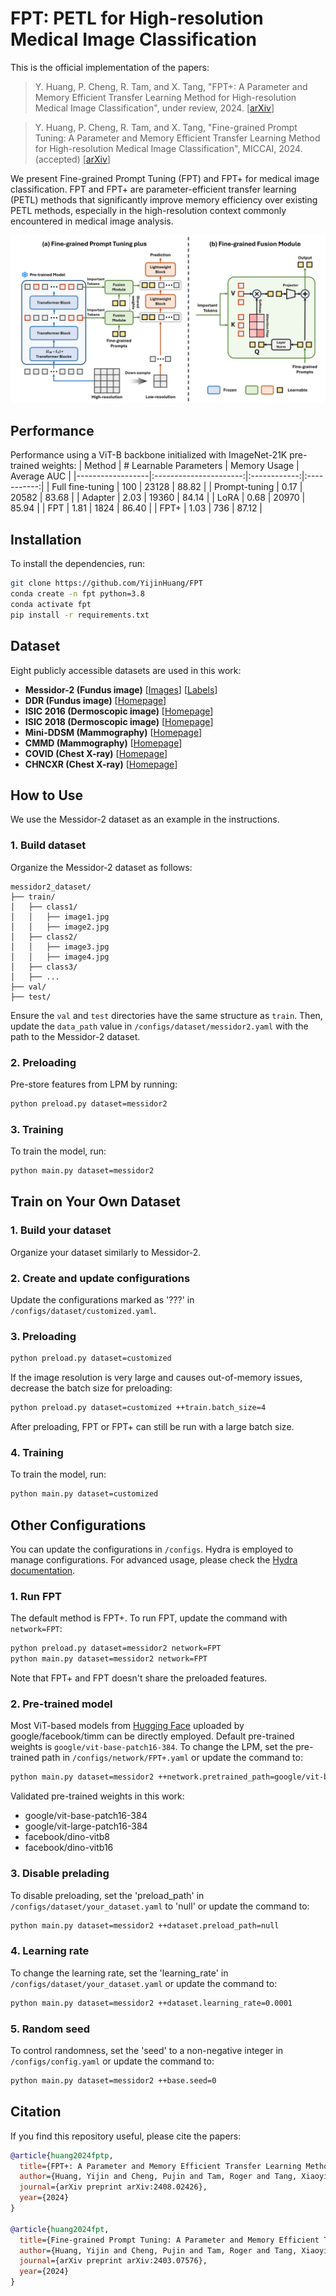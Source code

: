 # FPT: PETL for High-resolution Medical Image Classification

This is the official implementation of the papers:

> Y. Huang, P. Cheng, R. Tam, and X. Tang, "FPT+: A Parameter and Memory Efficient Transfer Learning Method for High-resolution Medical Image Classification", under review, 2024. [[arXiv](https://arxiv.org/abs/2408.02426)]

> Y. Huang, P. Cheng, R. Tam, and X. Tang, "Fine-grained Prompt Tuning: A Parameter and Memory Efficient Transfer Learning Method for High-resolution Medical Image Classification", MICCAI, 2024. (accepted) [[arXiv](https://arxiv.org/abs/2403.07576)]

We present Fine-grained Prompt Tuning (FPT) and FPT+ for medical image classification. FPT and FPT+ are parameter-efficient transfer learning (PETL) methods that significantly improve memory efficiency over existing PETL methods, especially in the high-resolution context commonly encountered in medical image analysis.

![Framework](./framework.png)



## Performance
Performance using a ViT-B backbone initialized with ImageNet-21K pre-trained weights:
| Method           | # Learnable Parameters | Memory Usage | Average AUC |
|------------------|:----------------------:|:------------:|:-----------:|
| Full fine-tuning | 100                    | 23128        | 88.82       |
| Prompt-tuning    | 0.17                   | 20582        | 83.68       |
| Adapter          | 2.03                   | 19360        | 84.14       |
| LoRA             | 0.68                   | 20970        | 85.94       |
| FPT              | 1.81                   | 1824         | 86.40       |
| FPT+             | 1.03                   | 736          | 87.12       |



## Installation
To install the dependencies, run:
```bash
git clone https://github.com/YijinHuang/FPT
conda create -n fpt python=3.8
conda activate fpt
pip install -r requirements.txt
```



## Dataset
Eight publicly accessible datasets are used in this work:
- **Messidor-2 (Fundus image)** [[Images](https://www.adcis.net/en/third-party/messidor2/)] [[Labels](https://www.kaggle.com/datasets/google-brain/messidor2-dr-grades)]
- **DDR (Fundus image)** [[Homepage](https://github.com/nkicsl/DDR-dataset)]
- **ISIC 2016 (Dermoscopic image)** [[Homepage](https://challenge.isic-archive.com/landing/2016/)]
- **ISIC 2018 (Dermoscopic image)** [[Homepage](https://challenge.isic-archive.com/landing/2018/)]
- **Mini-DDSM (Mammography)** [[Homepage](https://ardisdataset.github.io/MiniDDSM/?trk=public_profile_project-button)]
- **CMMD (Mammography)** [[Homepage](https://www.cancerimagingarchive.net/collection/cmmd/)]
- **COVID (Chest X-ray)** [[Homepage](https://www.kaggle.com/datasets/sid321axn/covid-cxr-image-dataset-research)]
- **CHNCXR (Chest X-ray)** [[Homepage](http://archive.nlm.nih.gov/repos/chestImages.php)]



## How to Use
We use the Messidor-2 dataset as an example in the instructions.

### 1. Build dataset
Organize the Messidor-2 dataset as follows:

```
messidor2_dataset/
├── train/
│   ├── class1/
│   │   ├── image1.jpg
│   │   ├── image2.jpg
│   ├── class2/
│   │   ├── image3.jpg
│   │   ├── image4.jpg
│   ├── class3/
│   ├── ...
├── val/
├── test/
```

Ensure the `val` and `test` directories have the same structure as `train`. Then, update the `data_path` value in `/configs/dataset/messidor2.yaml` with the path to the Messidor-2 dataset.

### 2. Preloading
Pre-store features from LPM by running:
```bash
python preload.py dataset=messidor2
```

### 3. Training
To train the model, run:
```bash
python main.py dataset=messidor2
```



## Train on Your Own Dataset
### 1. Build your dataset
Organize your dataset similarly to Messidor-2.

### 2. Create and update configurations
Update the configurations marked as '???' in `/configs/dataset/customized.yaml`.

### 3. Preloading
```bash
python preload.py dataset=customized
```
If the image resolution is very large and causes out-of-memory issues, decrease the batch size for preloading:
```bash
python preload.py dataset=customized ++train.batch_size=4
```
After preloading, FPT or FPT+ can still be run with a large batch size.

### 4. Training
To train the model, run:
```bash
python main.py dataset=customized
```



## Other Configurations
You can update the configurations in `/configs`. Hydra is employed to manage configurations. For advanced usage, please check the [Hydra documentation](https://hydra.cc/docs/intro/).

### 1. Run FPT
The default method is FPT+. To run FPT, update the command with `network=FPT`:
```bash
python preload.py dataset=messidor2 network=FPT
python main.py dataset=messidor2 network=FPT
```
Note that FPT+ and FPT doesn't share the preloaded features.

### 2. Pre-trained model
Most ViT-based models from [Hugging Face](https://huggingface.co/models) uploaded by google/facebook/timm can be directly employed. Default pre-trained weights is `google/vit-base-patch16-384`. To change the LPM, set the pre-trained path in `/configs/network/FPT+.yaml` or update the command to:
```bash
python main.py dataset=messidor2 ++network.pretrained_path=google/vit-base-patch16-384
```
Validated pre-trained weights in this work:
- google/vit-base-patch16-384
- google/vit-large-patch16-384
- facebook/dino-vitb8
- facebook/dino-vitb16

### 3. Disable prelading
To disable preloading, set the 'preload_path' in `/configs/dataset/your_dataset.yaml` to 'null' or update the command to:
```bash
python main.py dataset=messidor2 ++dataset.preload_path=null
```

### 4. Learning rate
To change the learning rate, set the 'learning_rate' in `/configs/dataset/your_dataset.yaml` or update the command to:
```bash
python main.py dataset=messidor2 ++dataset.learning_rate=0.0001
```

### 5. Random seed
To control randomness, set the 'seed' to a non-negative integer in `/configs/config.yaml` or update the command to:
```bash
python main.py dataset=messidor2 ++base.seed=0
```



## Citation
If you find this repository useful, please cite the papers:
```bibtex
@article{huang2024fptp,
  title={FPT+: A Parameter and Memory Efficient Transfer Learning Method for High-resolution Medical Image Classification},
  author={Huang, Yijin and Cheng, Pujin and Tam, Roger and Tang, Xiaoying},
  journal={arXiv preprint arXiv:2408.02426},
  year={2024}
}

@article{huang2024fpt,
  title={Fine-grained Prompt Tuning: A Parameter and Memory Efficient Transfer Learning Method for High-resolution Medical Image Classification},
  author={Huang, Yijin and Cheng, Pujin and Tam, Roger and Tang, Xiaoying},
  journal={arXiv preprint arXiv:2403.07576},
  year={2024}
}
```
